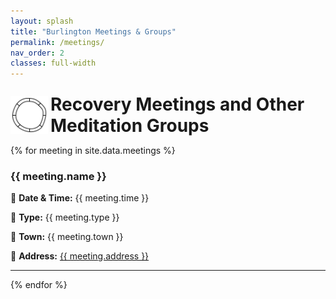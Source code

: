 ```yaml
---
layout: splash
title: "Burlington Meetings & Groups"
permalink: /meetings/
nav_order: 2
classes: full-width
---
```

<div style="display: flex; align-items: center; gap: 0.25rem; margin-top: 1.5rem;">
  <img src="/assets/images/rd-icons/rd-black-ring.webp" alt="Recovery Dharma Black Ring" style="width: 60px; margin-bottom: 0;">
  <h1 style="margin: 0;">Recovery Meetings and Other Meditation Groups</h1>
</div>

{% for meeting in site.data.meetings %}
<div class="zen-meeting-block">
  <h3 class="zen-meeting-title">{{ meeting.name }}</h3>
  <div class="zen-meeting-details">
    <p>📅 <strong>Date &amp; Time:</strong> {{ meeting.time }}</p>
    <p>🧘 <strong>Type:</strong> {{ meeting.type }}</p>
    <p>🌆 <strong>Town:</strong> {{ meeting.town }}</p>
    <p>📍 <strong>Address:</strong> <a href="https://www.google.com/maps/search/?api=1&query={{ meeting.address | uri_escape }}" target="_blank" rel="noopener noreferrer">{{ meeting.address }}</a></p>
  </div>
</div>
<hr class="zen-divider">
{% endfor %}


<!-- You can embed a Google Calendar here if desired -->
<!-- <iframe src="YOUR_GOOGLE_CALENDAR_URL" width="100%" height="600"></iframe> -->